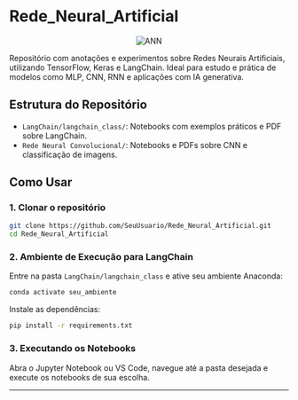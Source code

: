 # Rede_Neural_Artificial

<p align="center">
  <img src="https://sigmoidal.ai/wp-content/uploads/2022/05/neural_nets.png" alt="ANN">
</p>

Repositório com anotações e experimentos sobre Redes Neurais Artificiais, utilizando TensorFlow, Keras e LangChain. Ideal para estudo e prática de modelos como MLP, CNN, RNN e aplicações com IA generativa.

## Estrutura do Repositório

- `LangChain/langchain_class/`: Notebooks com exemplos práticos e PDF sobre LangChain.
- `Rede Neural Convolucional/`: Notebooks e PDFs sobre CNN e classificação de imagens.

## Como Usar

### 1. Clonar o repositório

```bash
git clone https://github.com/SeuUsuario/Rede_Neural_Artificial.git
cd Rede_Neural_Artificial
```

### 2. Ambiente de Execução para LangChain

Entre na pasta `LangChain/langchain_class` e ative seu ambiente Anaconda:

```bash
conda activate seu_ambiente
```

Instale as dependências:

```bash
pip install -r requirements.txt
```

### 3. Executando os Notebooks

Abra o Jupyter Notebook ou VS Code, navegue até a pasta desejada e execute os notebooks de sua escolha.

---
